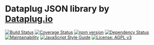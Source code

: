 # Dataplug JSON library by [Dataplug.io](https://dataplug.io)

[![Build Status](https://img.shields.io/travis/dataplug-io/dataplug-json.svg)](https://travis-ci.org/dataplug-io/dataplug-json)
[![Coverage Status](https://img.shields.io/coveralls/github/dataplug-io/dataplug-json.svg)](https://coveralls.io/github/dataplug-io/dataplug-json?branch=master)
[![npm version](https://badge.fury.io/js/%40dataplug%2Fdataplug-json.svg)](https://badge.fury.io/js/%40dataplug%2Fdataplug-json)
[![Dependency Status](https://img.shields.io/librariesio/github/dataplug-io/dataplug-json.svg)](https://github.com/dataplug-io/dataplug-json)
[![Maintainability](https://api.codeclimate.com/v1/badges/9e06403ef9694e7509f6/maintainability)](https://codeclimate.com/github/dataplug-io/dataplug-json/maintainability)
[![JavaScript Style Guide](https://img.shields.io/badge/code_style-standard-brightgreen.svg)](https://standardjs.com)
[![License: AGPL v3](https://img.shields.io/badge/License-AGPL%20v3-blue.svg)](https://www.gnu.org/licenses/agpl-3.0)
